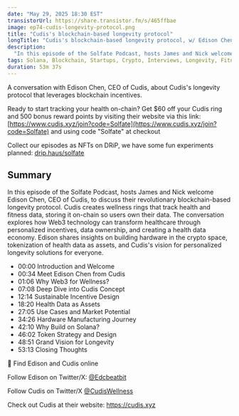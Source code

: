 ```yaml
---
date: "May 29, 2025 18:30 EST"
transistorUrl: https://share.transistor.fm/s/465ffbae
image: ep74-cudis-longevity-protocol.png
title: "Cudis's blockchain-based longevity protocol"
longTitle: "Cudis's blockchain-based longevity protocol, w/ Edison Chen, CEO of Cudis"
description:
  "In this episode of the Solfate Podcast, hosts James and Nick welcome Edison Chen, CEO of Cudis, to discuss their revolutionary blockchain-based longevity protocol."
tags: Solana, Blockchain, Startups, Crypto, Interviews, Longevity, Fitness, Health
duration: 53m 37s
---
```


A conversation with Edison Chen, CEO of Cudis, about Cudis's longevity protocol that leverages blockchain incentives.

Ready to start tracking your health on-chain? Get $60 off your Cudis ring and 500 bonus reward points by visiting their website via this link: [https://www.cudis.xyz/join?code=Solfate](https://www.cudis.xyz/join?code=Solfate)
and using code "Solfate" at checkout 

Collect our episodes as NFTs on DRiP, we have some fun experiments planned: [drip.haus/solfate](https://drip.haus/solfate)

## Summary

In this episode of the Solfate Podcast, hosts James and Nick welcome Edison Chen, CEO of Cudis, to discuss their revolutionary blockchain-based longevity protocol. Cudis creates wellness rings that track health and fitness data, storing it on-chain so users own their data. The conversation explores how Web3 technology can transform healthcare through personalized incentives, data ownership, and creating a health data economy. Edison shares insights on building hardware in the crypto space, tokenization of health data as assets, and Cudis's vision for personalized longevity solutions for everyone.

- 00:00 Introduction and Welcome 
- 00:34 Meet Edison Chen from Cudis 
- 01:06 Why Web3 for Wellness? 
- 07:08 Deep Dive into Cudis Concept 
- 12:14 Sustainable Incentive Design 
- 18:20 Health Data as Assets 
- 27:05 Use Cases and Market Potential 
- 34:26 Hardware Manufacturing Journey 
- 42:10 Why Build on Solana? 
- 46:02 Token Strategy and Design 
- 48:51 Grand Vision for Longevity 
- 53:13 Closing Thoughts

🔗 Find Edison and Cudis online 

Follow Edison on Twitter/X: [@Edcbeatbit](https://x.com/Edcbeatbit)

Follow Cudis on Twitter/X [@CudisWellness](https://x.com/CudisWellness)

Check out Cudis at their website: https://cudis.xyz 